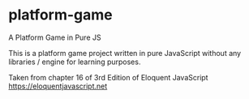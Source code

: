 # platform-game
A Platform Game in Pure JS 

This is a platform game project written in pure JavaScript without any libraries / engine for learning purposes.

Taken from chapter 16 of 3rd Edition of Eloquent JavaScript https://eloquentjavascript.net
